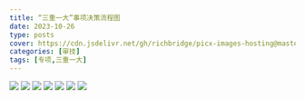```yaml
---
title: “三重一大”事项决策流程图
date: 2023-10-26
type: posts
cover: https://cdn.jsdelivr.net/gh/richbridge/picx-images-hosting@master/thumbnail/审技.jpg
categories: [审技]
tags: [专项,三重一大]
---
```

![](https://img.richfan.site/audit/专项审计指南/“三重一大”事项决策流程图/“三重一大”事项决策流程图_1.jpg)
![](https://img.richfan.site/audit/专项审计指南/“三重一大”事项决策流程图/“三重一大”事项决策流程图_2.jpg)
![](https://img.richfan.site/audit/专项审计指南/“三重一大”事项决策流程图/“三重一大”事项决策流程图_3.jpg)
![](https://img.richfan.site/audit/专项审计指南/“三重一大”事项决策流程图/“三重一大”事项决策流程图_4.jpg)
![](https://img.richfan.site/audit/专项审计指南/“三重一大”事项决策流程图/“三重一大”事项决策流程图_5.jpg)
![](https://img.richfan.site/audit/专项审计指南/“三重一大”事项决策流程图/“三重一大”事项决策流程图_6.jpg)
![](https://img.richfan.site/audit/专项审计指南/“三重一大”事项决策流程图/“三重一大”事项决策流程图_7.jpg)